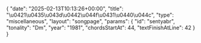 {
    "date": "2025-02-13T10:13:26+00:00",
    "title": "\u0421\u0435\u043d\u0442\u044f\u0431\u0440\u044c",
    "type": "miscellaneous",
    "layout": "songpage",
    "params": {
        "id": "sentyabr",
        "tonality": "Dm",
        "year": "1981",
        "chordsStartAt": 44,
        "textFinishAtLine": 42
    }
}